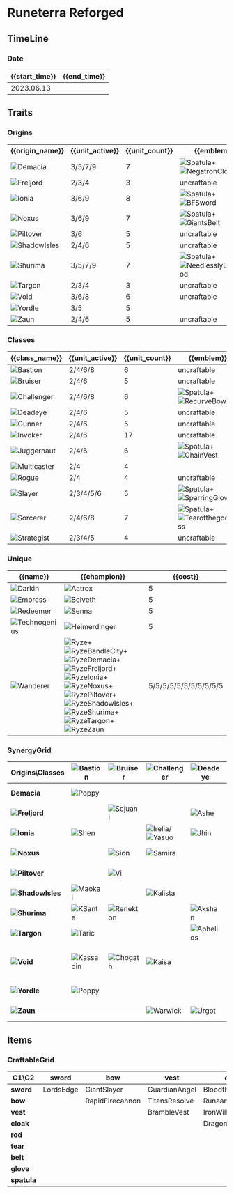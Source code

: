 # Runeterra Reforged

## TimeLine
### Date
| {{start_time}} | {{end_time}} |
| -              | -            |
| 2023.06.13     |              |

## Traits
### Origins
| {{origin_name}}                                        | {{unit_active}} | {{unit_count}} | {{emblem}}                                                                                                        | {{desc}} |
| -                                                      | -               | -              | -                                                                                                                 | -        |
| ![Demacia](../tfttraits/icon/set9/Demacia.svg)         | 3/5/7/9         | 7              | ![Spatula](../tftitems/icon/set9/Spatula.png)+![NegatronCloak](../tftitems/icon/set9/NegatronCloak.png)           |          |
| ![Freljord](../tfttraits/icon/set9/Freljord.svg)       | 2/3/4           | 3              | uncraftable                                                                                                       |          |
| ![Ionia](../tfttraits/icon/set9/Ionia.svg)             | 3/6/9           | 8              | ![Spatula](../tftitems/icon/set9/Spatula.png)+![BFSword](../tftitems/icon/set9/BFSword.png)                       |          |
| ![Noxus](../tfttraits/icon/set9/Noxus.svg)             | 3/6/9           | 7              | ![Spatula](../tftitems/icon/set9/Spatula.png)+![GiantsBelt](../tftitems/icon/set9/GiantsBelt.png)                 |          |
| ![Piltover](../tfttraits/icon/set9/Piltover.svg)       | 3/6             | 5              | uncraftable                                                                                                       |          |
| ![ShadowIsles](../tfttraits/icon/set9/ShadowIsles.svg) | 2/4/6           | 5              | uncraftable                                                                                                       |          |
| ![Shurima](../tfttraits/icon/set9/Shurima.svg)         | 3/5/7/9         | 7              | ![Spatula](../tftitems/icon/set9/Spatula.png)+![NeedlesslyLargeRod](../tftitems/icon/set9/NeedlesslyLargeRod.png) |          |
| ![Targon](../tfttraits/icon/set9/Targon.svg)           | 2/3/4           | 3              | uncraftable                                                                                                       |          |
| ![Void](../tfttraits/icon/set9/Void.svg)               | 3/6/8           | 6              | uncraftable                                                                                                       |          |
| ![Yordle](../tfttraits/icon/set9/Yordle.svg)           | 3/5             | 5              |                                                                                                                   |          |
| ![Zaun](../tfttraits/icon/set9/Zaun.svg)               | 2/4/6           | 5              | uncraftable                                                                                                       |          |

### Classes
| {{class_name}}                                         | {{unit_active}} | {{unit_count}} | {{emblem}}                                                                                                    | {{desc}} |
| -                                                      | -               | -              | -                                                                                                             | -        |
| ![Bastion](../tfttraits/icon/set9/Bastion.svg)         | 2/4/6/8         | 6              | uncraftable                                                                                                   |          |
| ![Bruiser](../tfttraits/icon/set9/Bruiser.svg)         | 2/4/6           | 5              | uncraftable                                                                                                   |          |
| ![Challenger](../tfttraits/icon/set9/Challenger.svg)   | 2/4/6/8         | 6              | ![Spatula](../tftitems/icon/set9/Spatula.png)+![RecurveBow](../tftitems/icon/set9/RecurveBow.png)             |          |
| ![Deadeye](../tfttraits/icon/set9/Deadeye.svg)         | 2/4/6           | 5              | uncraftable                                                                                                   |          |
| ![Gunner](../tfttraits/icon/set9/Gunner.svg)           | 2/4/6           | 5              | uncraftable                                                                                                   |          |
| ![Invoker](../tfttraits/icon/set9/Invoker.svg)         | 2/4/6           | 17             | uncraftable                                                                                                   |          |
| ![Juggernaut](../tfttraits/icon/set9/Juggernaut.svg)   | 2/4/6           | 6              | ![Spatula](../tftitems/icon/set9/Spatula.png)+![ChainVest](../tftitems/icon/set9/ChainVest.png)               |          |
| ![Multicaster](../tfttraits/icon/set9/Multicaster.svg) | 2/4             | 4              |                                                                                                               |          |
| ![Rogue](../tfttraits/icon/set9/Rogue.svg)             | 2/4             | 4              | uncraftable                                                                                                   |          |
| ![Slayer](../tfttraits/icon/set9/Slayer.svg)           | 2/3/4/5/6       | 5              | ![Spatula](../tftitems/icon/set9/Spatula.png)+![SparringGloves](../tftitems/icon/set9/SparringGloves.png)     |          |
| ![Sorcerer](../tfttraits/icon/set9/Sorcerer.svg)       | 2/4/6/8         | 7              | ![Spatula](../tftitems/icon/set9/Spatula.png)+![Tearofthegoddess](../tftitems/icon/set9/Tearofthegoddess.png) |          |
| ![Strategist](../tfttraits/icon/set9/Strategist.svg)   | 2/3/4/5         | 4              | uncraftable                                                                                                   |          |

### Unique
| {{name}}                                                 | {{champion}}                                                                                                                                                                                                                                                                                                                                                                                                                                                                                                                                                                                                                                      | {{cost}}              |
| -                                                        | -                                                                                                                                                                                                                                                                                                                                                                                                                                                                                                                                                                                                                                                 | -                     |
| ![Darkin](../tfttraits/icon/set9/Darkin.svg)             | ![Aatrox](../tftchampions/icon/set9/Aatrox.png)                                                                                                                                                                                                                                                                                                                                                                                                                                                                                                                                                                                                   | 5                     |
| ![Empress](../tfttraits/icon/set9/Empress.svg)           | ![Belveth](../tftchampions/icon/set9/Belveth.png)                                                                                                                                                                                                                                                                                                                                                                                                                                                                                                                                                                                                 | 5                     |
| ![Redeemer](../tfttraits/icon/set9/Redeemer.svg)         | ![Senna](../tftchampions/icon/set9/Senna.png)                                                                                                                                                                                                                                                                                                                                                                                                                                                                                                                                                                                                     | 5                     |
| ![Technogenius](../tfttraits/icon/set9/Technogenius.svg) | ![Heimerdinger](../tftchampions/icon/set9/Heimerdinger.png)                                                                                                                                                                                                                                                                                                                                                                                                                                                                                                                                                                                       | 5                     |
| ![Wanderer](../tfttraits/icon/set9/Wanderer.svg)         | ![Ryze](../tftchampions/icon/set9/Ryze.png)+![RyzeBandleCity](../tftchampions/icon/set9/RyzeBandleCity.png)+![RyzeDemacia](../tftchampions/icon/set9/RyzeDemacia.png)+![RyzeFreljord](../tftchampions/icon/set9/RyzeFreljord.png)+![RyzeIonia](../tftchampions/icon/set9/RyzeIonia.png)+![RyzeNoxus](../tftchampions/icon/set9/RyzeNoxus.png)+![RyzePiltover](../tftchampions/icon/set9/RyzePiltover.png)+![RyzeShadowIsles](../tftchampions/icon/set9/RyzeShadowIsles.png)+![RyzeShurima](../tftchampions/icon/set9/RyzeShurima.png)+![RyzeTargon](../tftchampions/icon/set9/RyzeTargon.png)+![RyzeZaun](../tftchampions/icon/set9/RyzeZaun.png) | 5/5/5/5/5/5/5/5/5/5/5 |

### SynergyGrid
| ****Origins\Classes****                                    | **![Bastion](../tfttraits/icon/set9/Bastion.svg)**  | **![Bruiser](../tfttraits/icon/set9/Bruiser.svg)**  | **![Challenger](../tfttraits/icon/set9/Challenger.svg)**                                      | **![Deadeye](../tfttraits/icon/set9/Deadeye.svg)**  | **![Gunner](../tfttraits/icon/set9/Gunner.svg)**                                        | **![Invoker](../tfttraits/icon/set9/Invoker.svg)**                                        | **![Juggernaut](../tfttraits/icon/set9/Juggernaut.svg)** | **![Multicaster](../tfttraits/icon/set9/Multicaster.svg)** | **![Rogue](../tfttraits/icon/set9/Rogue.svg)**      | **![Slayer](../tfttraits/icon/set9/Slayer.svg)** | **![Sorcerer](../tfttraits/icon/set9/Sorcerer.svg)**                                                | **![Strategist](../tfttraits/icon/set9/Strategist.svg)** |
| -                                                          | -                                                   | -                                                   | -                                                                                             | -                                                   | -                                                                                       | -                                                                                         | -                                                        | -                                                          | -                                                   | -                                                | -                                                                                                   | -                                                        |
| **Demacia**                                                | ![Poppy](../tftchampions/icon/set9/Poppy.png)       |                                                     |                                                                                               |                                                     |                                                                                         | ![Galio](../tftchampions/icon/set9/Galio.png)                                             | ![Garen](../tftchampions/icon/set9/Garen.png)            | ![Sona](../tftchampions/icon/set9/Sona.png)                |                                                     | ![Kayle](../tftchampions/icon/set9/Kayle.png)    | ![Lux](../tftchampions/icon/set9/Lux.png)                                                           | ![JarvanIV](../tftchampions/icon/set9/JarvanIV.png)      |
| **![Freljord](../tfttraits/icon/set9/Freljord.svg)**       |                                                     | ![Sejuani](../tftchampions/icon/set9/Sejuani.png)   |                                                                                               | ![Ashe](../tftchampions/icon/set9/Ashe.png)         |                                                                                         | ![Lissandra](../tftchampions/icon/set9/Lissandra.png)                                     |                                                          |                                                            |                                                     |                                                  |                                                                                                     |                                                          |
| **![Ionia](../tfttraits/icon/set9/Ionia.svg)**             | ![Shen](../tftchampions/icon/set9/Shen.png)         |                                                     | ![Irelia](../tftchampions/icon/set9/Irelia.png)/![Yasuo](../tftchampions/icon/set9/Yasuo.png) | ![Jhin](../tftchampions/icon/set9/Jhin.png)         |                                                                                         | ![Karma](../tftchampions/icon/set9/Karma.png)/![Shen](../tftchampions/icon/set9/Shen.png) | ![Sett](../tftchampions/icon/set9/Sett.png)              |                                                            | ![Zed](../tftchampions/icon/set9/Zed.png)           | ![Zed](../tftchampions/icon/set9/Zed.png)        | ![Ahri](../tftchampions/icon/set9/Ahri.png)                                                         |                                                          |
| **![Noxus](../tfttraits/icon/set9/Noxus.svg)**             |                                                     | ![Sion](../tftchampions/icon/set9/Sion.png)         | ![Samira](../tftchampions/icon/set9/Samira.png)                                               |                                                     |                                                                                         | ![Cassiopeia](../tftchampions/icon/set9/Cassiopeia.png)                                   | ![Darius](../tftchampions/icon/set9/Darius.png)          |                                                            | ![Katarina](../tftchampions/icon/set9/Katarina.png) | ![Kled](../tftchampions/icon/set9/Kled.png)      | ![Swain](../tftchampions/icon/set9/Swain.png)                                                       | ![Swain](../tftchampions/icon/set9/Swain.png)            |
| **![Piltover](../tfttraits/icon/set9/Piltover.svg)**       |                                                     | ![Vi](../tftchampions/icon/set9/Vi.png)             |                                                                                               |                                                     | ![Jayce](../tftchampions/icon/set9/Jayce.png)                                           |                                                                                           |                                                          |                                                            | ![Ekko](../tftchampions/icon/set9/Ekko.png)         |                                                  | ![Orianna](../tftchampions/icon/set9/Orianna.png)                                                   |                                                          |
| **![ShadowIsles](../tfttraits/icon/set9/ShadowIsles.svg)** | ![Maokai](../tftchampions/icon/set9/Maokai.png)     |                                                     | ![Kalista](../tftchampions/icon/set9/Kalista.png)                                             |                                                     | ![Senna](../tftchampions/icon/set9/Senna.png)                                           |                                                                                           |                                                          |                                                            | ![Viego](../tftchampions/icon/set9/Viego.png)       | ![Gwen](../tftchampions/icon/set9/Gwen.png)      |                                                                                                     |                                                          |
| **![Shurima](../tfttraits/icon/set9/Shurima.svg)**         | ![KSante](../tftchampions/icon/set9/KSante.png)     | ![Renekton](../tftchampions/icon/set9/Renekton.png) |                                                                                               | ![Akshan](../tftchampions/icon/set9/Akshan.png)     |                                                                                         | ![Cassiopeia](../tftchampions/icon/set9/Cassiopeia.png)                                   | ![Nasus](../tftchampions/icon/set9/Nasus.png)            | ![Taliyah](../tftchampions/icon/set9/Taliyah.png)          |                                                     |                                                  |                                                                                                     | ![Azir](../tftchampions/icon/set9/Azir.png)              |
| **![Targon](../tfttraits/icon/set9/Targon.svg)**           | ![Taric](../tftchampions/icon/set9/Taric.png)       |                                                     |                                                                                               | ![Aphelios](../tftchampions/icon/set9/Aphelios.png) |                                                                                         | ![Soraka](../tftchampions/icon/set9/Soraka.png)                                           |                                                          |                                                            |                                                     |                                                  | ![Taric](../tftchampions/icon/set9/Taric.png)                                                       |                                                          |
| **![Void](../tfttraits/icon/set9/Void.svg)**               | ![Kassadin](../tftchampions/icon/set9/Kassadin.png) | ![Chogath](../tftchampions/icon/set9/Chogath.png)   | ![Kaisa](../tftchampions/icon/set9/Kaisa.png)                                                 |                                                     |                                                                                         |                                                                                           |                                                          | ![Velkoz](../tftchampions/icon/set9/Velkoz.png)            |                                                     |                                                  | ![Malzahar](../tftchampions/icon/set9/Malzahar.png)/![Velkoz](../tftchampions/icon/set9/Velkoz.png) |                                                          |
| **![Yordle](../tfttraits/icon/set9/Yordle.svg)**           | ![Poppy](../tftchampions/icon/set9/Poppy.png)       |                                                     |                                                                                               |                                                     | ![Tristana](../tftchampions/icon/set9/Tristana.png)                                     |                                                                                           |                                                          | ![Teemo](../tftchampions/icon/set9/Teemo.png)              |                                                     | ![Kled](../tftchampions/icon/set9/Kled.png)      |                                                                                                     | ![Teemo](../tftchampions/icon/set9/Teemo.png)            |
| **![Zaun](../tfttraits/icon/set9/Zaun.svg)**               |                                                     |                                                     | ![Warwick](../tftchampions/icon/set9/Warwick.png)                                             | ![Urgot](../tftchampions/icon/set9/Urgot.png)       | ![Jinx](../tftchampions/icon/set9/Jinx.png)/![Zeri](../tftchampions/icon/set9/Zeri.png) |                                                                                           | ![Warwick](../tftchampions/icon/set9/Warwick.png)        |                                                            | ![Ekko](../tftchampions/icon/set9/Ekko.png)         |                                                  |                                                                                                     |                                                          |

## Items
### CraftableGrid
| ****C1\C2**** | **sword** | **bow**         | **vest**      | **cloak**        | **rod**               | **tear**      | **belt**       | **glove**      | **spatula**      |
| -             | -         | -               | -             | -                | -                     | -             | -              | -              | -                |
| **sword**     | LordsEdge | GiantSlayer     | GuardianAngel | Bloodthirster    | HextechGunblade       | SpearofShojin | ZekesHerald    | InfinityEdge   | IoniaEmblem      |
| **bow**       |           | RapidFirecannon | TitansResolve | RunaansHurricane | GuinsoosRageblade     | StatikkShiv   | ZzRotPortal    | LastWhisper    | ChallengerEmblem |
| **vest**      |           |                 | BrambleVest   | IronWill         | LocketoftheIronSolari | Fimbulwinter  | SunfireCape    | Shroud         | JuggernautEmblem |
| **cloak**     |           |                 |               | DragonsClaw      | IonicSpark            | Chalice       | Zephyr         | Quicksilver    | DemaciaEmblem    |
| **rod**       |           |                 |               |                  | RabadonsDeathcap      | LudensEcho    | Morellonomicon | ArcaneGauntlet | ShurimaEmblem    |
| **tear**      |           |                 |               |                  |                       | BlueSentinel  | Redemption     | HandofJustice  | SorcererEmblem   |
| **belt**      |           |                 |               |                  |                       |               | WarmogsArmor   | Guardbreaker   | NoxusEmblem      |
| **glove**     |           |                 |               |                  |                       |               |                | ThiefsGloves   | SlayerEmblem     |
| **spatula**   |           |                 |               |                  |                       |               |                |                | ForceofNature    |
